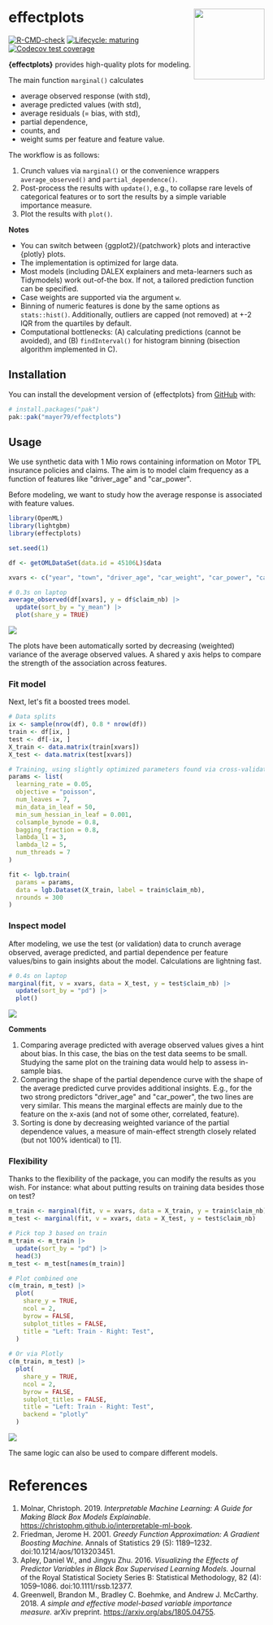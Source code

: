 # effectplots <img src="man/figures/logo.png" align="right" height="139" alt="" />

<!-- badges: start -->

[![R-CMD-check](https://github.com/mayer79/effectplots/actions/workflows/R-CMD-check.yaml/badge.svg)](https://github.com/mayer79/effectplots/actions/workflows/R-CMD-check.yaml)
[![Lifecycle: maturing](https://img.shields.io/badge/lifecycle-experimental-orange.svg)](https://www.tidyverse.org/lifecycle/#experimental)
[![Codecov test coverage](https://codecov.io/gh/mayer79/effectplots/graph/badge.svg)](https://app.codecov.io/gh/mayer79/effectplots)
<!-- badges: end -->

**{effectplots}** provides high-quality plots for modeling.

The main function `marginal()` calculates

- average observed response (with std),
- average predicted values (with std),
- average residuals (= bias, with std),
- partial dependence,
- counts, and
- weight sums
per feature and feature value.

The workflow is as follows:

1. Crunch values via `marginal()` or the convenience wrappers `average_observed()` and `partial_dependence()`.
2. Post-process the results with `update()`, e.g., to collapse rare levels of categorical features or to sort the results by a simple variable importance measure.
3. Plot the results with `plot()`.

**Notes**

- You can switch between {ggplot2}/{patchwork} plots and interactive {plotly} plots.
- The implementation is optimized for large data.
- Most models (including DALEX explainers and meta-learners such as Tidymodels) work out-of-the box. If not, a tailored prediction function can be specified.
- Case weights are supported via the argument `w`.
- Binning of numeric features is done by the same options as `stats::hist()`. Additionally, outliers are capped (not removed) at +-2 IQR from the quartiles by default.
- Computational bottlenecks: (A) calculating predictions (cannot be avoided), and (B) `findInterval()` for histogram binning (bisection algorithm implemented in C).

## Installation

You can install the development version of {effectplots} from [GitHub](https://github.com/) with:

``` r
# install.packages("pak")
pak::pak("mayer79/effectplots")
```

## Usage

We use synthetic data with 1 Mio rows containing information on Motor TPL insurance policies and claims.
The aim is to model claim frequency as a function of features like "driver_age" and "car_power".

Before modeling, we want to study how the average response is associated with feature values.

``` r
library(OpenML)
library(lightgbm)
library(effectplots)

set.seed(1)

df <- getOMLDataSet(data.id = 45106L)$data

xvars <- c("year", "town", "driver_age", "car_weight", "car_power", "car_age")

# 0.3s on laptop
average_observed(df[xvars], y = df$claim_nb) |>
  update(sort_by = "y_mean") |> 
  plot(share_y = TRUE)
```

![](man/figures/avg_obs.svg)

The plots have been automatically sorted by decreasing (weighted) variance of the average observed values. A shared y axis helps to compare the strength of the association across features.

### Fit model

Next, let's fit a boosted trees model.

```r
# Data splits
ix <- sample(nrow(df), 0.8 * nrow(df))
train <- df[ix, ]
test <- df[-ix, ]
X_train <- data.matrix(train[xvars])
X_test <- data.matrix(test[xvars])

# Training, using slightly optimized parameters found via cross-validation
params <- list(
  learning_rate = 0.05,
  objective = "poisson",
  num_leaves = 7,
  min_data_in_leaf = 50,
  min_sum_hessian_in_leaf = 0.001,
  colsample_bynode = 0.8,
  bagging_fraction = 0.8,
  lambda_l1 = 3,
  lambda_l2 = 5,
  num_threads = 7
)

fit <- lgb.train(
  params = params,
  data = lgb.Dataset(X_train, label = train$claim_nb),
  nrounds = 300
)
```

### Inspect model

After modeling, we use the test (or validation) data to crunch average observed, average predicted, and partial dependence per feature values/bins to gain insights about the model. Calculations are lightning fast.

```r
# 0.4s on laptop
marginal(fit, v = xvars, data = X_test, y = test$claim_nb) |>
  update(sort_by = "pd") |> 
  plot()
```

![](man/figures/marginal.svg)

**Comments**

1. Comparing average predicted with average observed values gives a hint about bias. In this case, the bias on the test data seems to be small. Studying the same plot on the training data would help to assess in-sample bias.
2. Comparing the shape of the partial dependence curve with the shape of the average predicted curve provides additional insights. E.g., for the two strong predictors "driver_age" and "car_power", the two lines are very similar. This means the marginal effects are mainly due to the feature on the x-axis (and not of some other, correlated, feature).
3. Sorting is done by decreasing weighted variance of the partial dependence values, a measure of main-effect strength closely related (but not 100% identical) to [1].

### Flexibility

Thanks to the flexibility of the package, you can modify the results as you wish. For instance: what about putting results on training data besides those on test?

```r
m_train <- marginal(fit, v = xvars, data = X_train, y = train$claim_nb)
m_test <- marginal(fit, v = xvars, data = X_test, y = test$claim_nb)

# Pick top 3 based on train
m_train <- m_train |> 
  update(sort_by = "pd") |> 
  head(3)
m_test <- m_test[names(m_train)]

# Plot combined one
c(m_train, m_test) |> 
  plot(
    share_y = TRUE,
    ncol = 2,
    byrow = FALSE,
    subplot_titles = FALSE,
    title = "Left: Train - Right: Test",
  )
  
# Or via Plotly
c(m_train, m_test) |> 
  plot(
    share_y = TRUE,
    ncol = 2,
    byrow = FALSE,
    subplot_titles = FALSE,
    title = "Left: Train - Right: Test",
    backend = "plotly"
  )
```

![](man/figures/train_test.svg)

The same logic can also be used to compare different models.

# References

1. Molnar, Christoph. 2019. *Interpretable Machine Learning: A Guide for
Making Black Box Models Explainable*. <https://christophm.github.io/interpretable-ml-book>.
2. Friedman, Jerome H. 2001. *Greedy Function Approximation: A Gradient Boosting Machine.* Annals of Statistics 29 (5): 1189–1232. doi:10.1214/aos/1013203451.
3. Apley, Daniel W., and Jingyu Zhu. 2016. *Visualizing the Effects of Predictor Variables in Black Box Supervised Learning Models.*
Journal of the Royal Statistical Society Series B: Statistical Methodology, 82 (4): 1059–1086. doi:10.1111/rssb.12377.
4. Greenwell, Brandon M., Bradley C. Boehmke, and Andrew J. McCarthy. 2018. *A simple and effective model-based variable importance measure.* arXiv preprint. <https://arxiv.org/abs/1805.04755>.


